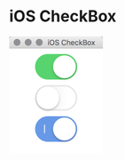 # iOS CheckBox

![alt text](https://github.com/HanSolo/ioscheckbox/blob/master/src/main/resources/iOS_Switch.png)